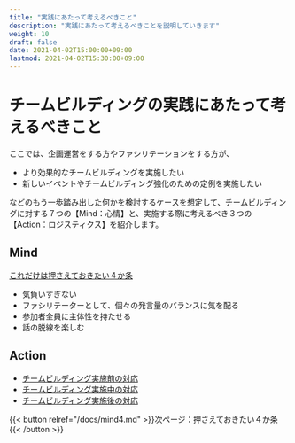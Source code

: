 ```yaml
---
title: "実践にあたって考えるべきこと"
description: "実践にあたって考えるべきことを説明していきます"
weight: 10
draft: false
date: 2021-04-02T15:00:00+09:00
lastmod: 2021-04-02T15:30:00+09:00
---
```


# チームビルディングの実践にあたって考えるべきこと


ここでは、企画運営をする方やファシリテーションをする方が、
- より効果的なチームビルディングを実施したい
- 新しいイベントやチームビルディング強化のための定例を実施したい

などのもう一歩踏み出した何かを検討するケースを想定して、チームビルディングに対する７つの【Mind：心情】と、実施する際に考えるべき３つの【Action：ロジスティクス】を紹介します。


## Mind

[これだけは押さえておきたい４か条](http://iwashi.co/teambuilding-handbook/docs/mind4/)
- 気負いすぎない
- ファシリテーターとして、個々の発言量のバランスに気を配る
- 参加者全員に主体性を持たせる
- 話の脱線を楽しむ


## Action
- [チームビルディング実施前の対応](http://iwashi.co/teambuilding-handbook/docs/before-implementation/)
- [チームビルディング実施中の対応](http://iwashi.co/teambuilding-handbook/docs/implementation/)
- [チームビルディング実施後の対応](http://iwashi.co/teambuilding-handbook/docs/after-implementation/)


{{< button relref="/docs/mind4.md" >}}次ページ：押さえておきたい４か条{{< /button >}}
